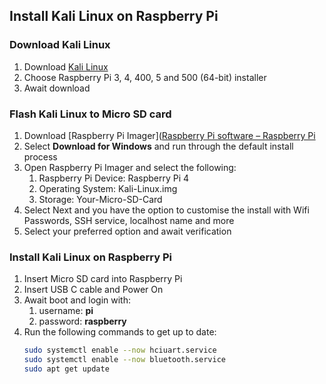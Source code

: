 ## Install Kali Linux on Raspberry Pi
### Download Kali Linux
1. Download [Kali Linux](https://www.kali.org/get-kali/#kali-arm)
2. Choose Raspberry Pi 3, 4, 400, 5 and 500 (64-bit) installer
3. Await download

### Flash Kali Linux to Micro SD card
1. Download [Raspberry Pi Imager]([Raspberry Pi software – Raspberry Pi](https://www.raspberrypi.com/software/)
2. Select **Download for Windows** and run through the default install process
3. Open Raspberry Pi Imager and select the following:
	1. Raspberry Pi Device: Raspberry Pi 4
	2. Operating System: Kali-Linux.img
	3. Storage: Your-Micro-SD-Card
4. Select Next and you have the option to customise the install with Wifi Passwords, SSH service, localhost name and more
5. Select your preferred option and await verification

### Install Kali Linux on Raspberry Pi
1. Insert Micro SD card into Raspberry Pi 
2. Insert USB C cable and Power On
3. Await boot and login with:
	1. username: **pi**
	2. password: **raspberry**
4. Run the following commands to get up to date:
	```bash
	sudo systemctl enable --now hciuart.service
	sudo systemctl enable --now bluetooth.service
	sudo apt get update
	```
